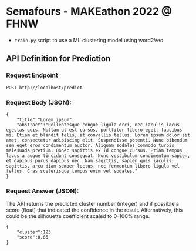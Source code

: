 # Semafours - MAKEathon 2022 @ FHNW


 - ```train.py``` script to use a ML clustering model using word2Vec
 
 
## API Definition for Prediction

### Request Endpoint

```POST http://localhost/predict```

### Request Body (JSON):

```
{
    "title":"Lorem ipsum",
    "abstract":"Pellentesque congue ligula orci, nec iaculis lacus egestas quis. Nullam ut est cursus, porttitor libero eget, faucibus mi. Etiam et blandit felis, at convallis tellus. Lorem ipsum dolor sit amet, consectetur adipiscing elit. Suspendisse potenti. Nunc bibendum sem eget eros condimentum auctor. Aliquam sodales commodo turpis malesuada pretium. Donec sagittis ex id congue cursus. Etiam tempus lacus a augue tincidunt consequat. Nunc vestibulum condimentum sapien, et dapibus purus dapibus nec. Nam sagittis, sapien quis iaculis sagittis, arcu diam semper lectus, nec fermentum libero ligula vel tellus. Cras scelerisque tempus enim vel sodales."
}
```

### Request Answer (JSON):

The API returns the predicted cluster number (integer) and if possible a score (float) that indicated the confidence in the result. Alternatively, this could be the silhouette coefficient scaled to 0-100% range.

```
{
    "cluster":123
    "score":0.65
}
```

